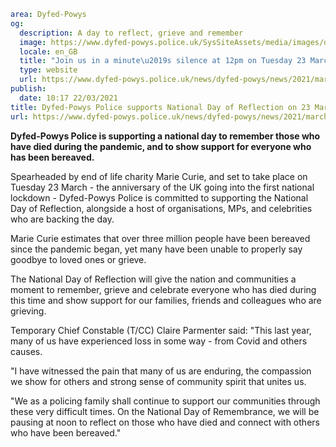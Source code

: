 ```yaml
area: Dyfed-Powys
og:
  description: A day to reflect, grieve and remember
  image: https://www.dyfed-powys.police.uk/SysSiteAssets/media/images/dyfed-powys/news/news-article-pics/artwork.jpg?crop=(10,0,1600,837)&amp;w=600&amp;h=300&amp;scale=both
  locale: en_GB
  title: "Join us in a minute\u2019s silence at 12pm on Tuesday 23 March"
  type: website
  url: https://www.dyfed-powys.police.uk/news/dyfed-powys/news/2021/march-2021/dyfed-powys-police-supports-national-day-of-reflection-on-23-march-2021/
publish:
  date: 10:17 22/03/2021
title: Dyfed-Powys Police supports National Day of Reflection on 23 March 2021 | Dyfed-Powys Police
url: https://www.dyfed-powys.police.uk/news/dyfed-powys/news/2021/march-2021/dyfed-powys-police-supports-national-day-of-reflection-on-23-march-2021/
```

**Dyfed-Powys Police is supporting a national day to remember those who have died during the pandemic, and to show support for everyone who has been bereaved.**

Spearheaded by end of life charity Marie Curie, and set to take place on Tuesday 23 March - the anniversary of the UK going into the first national lockdown - Dyfed-Powys Police is committed to supporting the National Day of Reflection, alongside a host of organisations, MPs, and celebrities who are backing the day.

Marie Curie estimates that over three million people have been bereaved since the pandemic began, yet many have been unable to properly say goodbye to loved ones or grieve.

The National Day of Reflection will give the nation and communities a moment to remember, grieve and celebrate everyone who has died during this time and show support for our families, friends and colleagues who are grieving.

Temporary Chief Constable (T/CC) Claire Parmenter said: "This last year, many of us have experienced loss in some way - from Covid and others causes.

"I have witnessed the pain that many of us are enduring, the compassion we show for others and strong sense of community spirit that unites us.

"We as a policing family shall continue to support our communities through these very difficult times. On the National Day of Remembrance, we will be pausing at noon to reflect on those who have died and connect with others who have been bereaved."
